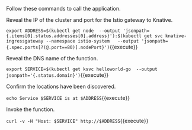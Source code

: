 Follow these commands to call the application.

Reveal the IP of the cluster and port for the Istio gateway to Knative.

`export ADDRESS=$(kubectl get node  --output 'jsonpath={.items[0].status.addresses[0].address}'):$(kubectl get svc knative-ingressgateway --namespace istio-system   --output 'jsonpath={.spec.ports[?(@.port==80)].nodePort}')`{{execute}}

Reveal the DNS name of the function.

`export SERVICE=$(kubectl get ksvc helloworld-go  --output jsonpath='{.status.domain}')`{{execute}}

Confirm the locations have been discovered.

`echo Service $SERVICE is at $ADDRESS`{{execute}}

Invoke the function.

`curl -v -H "Host: $SERVICE" http://$ADDRESS`{{execute}}